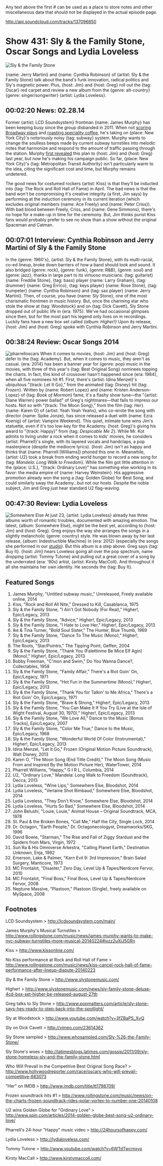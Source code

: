 

Any text above the first # can be used as a place to store notes and other miscellaneous data that should not be displayed in the actual episode page.

http://api.soundcloud.com/tracks/137096850

# Show 431: Sly & the Family Stone, Oscar Songs and Lydia Loveless

![Sly & the Family Stone](http://static.soundopinions.org/images/2014/sly_web.jpg)

 {name: Jerry Martini} and {name: Cynthia Robinson} of {artist: Sly & the Family Stone} talk about the band's funk innovation, radical politics and Sly's magnetic power. Plus, {host: Jim} and {host: Greg} roll out the {tag: Oscar} red carpet and review a new album from the {genre: alt-country} {genre: singer/songwriter} {artist: Lydia Loveless}.


## 00:02:20 News: 02.28.14
Former {artist: LCD Soundsystem} frontman {name: James Murphy} has been keeping busy since the group disbanded in 2011. When not [scoring Broadway plays](show/414/) and [roasting speciality coffee](http://www.bluebottlecoffee.com/products/house-of-good), he's taking on {place: New York City}'s notoriously noisy {tag: subway} system. Murphy wants to change the soulless beeps made by current subway turnstiles into melodic notes that harmonize and respond to the amount of traffic passing through the station. Murphy [first revealed](https://soundcloud.com/soundopinions/james-murphy-on-his-dream-nyc) this plan to {host: Jim} and {host: Greg} last year, but now he's making his campaign public. So far, {place: New York City}'s {tag: Metropolitan Transit Authority} isn't particularly warm to the idea, citing the significant cost and time, but Murphy remains undetered. 

The good news for costumed rockers {artist: Kiss} is that they'll be inducted into {tag: The Rock and Roll Hall of Fame} in April. The bad news is that the band won't be compromising it's creative integrity (a first, Jim says) by performing at the induction ceremony in its current iteration (which excludes original members {name: Ace Freely} and {name: Peter Criss}). With bad blood between Freely, Criss, and {name: Gene Simmons}, there's no hope for a make-up in time for the ceremony. But, Jim thinks purist Kiss fans would probably prefer to see no show than a show without the original Spaceman and Catman. 


## 00:07:01 Interview: Cynthia Robinson and Jerry Martini of Sly & the Family Stone
In the {genre: 1960's}, {artist: Sly & the Family Stone}, with its multi-racial, co-ed lineup, broke down barriers of how a band should look and sound. It also bridged {genre: rock}, {genre: funk}, {genre: R&B}, {genre: soul} and {genre: jazz}, thanks in large part to its virtuoso musicians: {tag: guitarist} {name: Freddie Stone}, {tag: bass} player {name: Larry Graham}, {tag: drummer} {name: Greg Errico}, {tag: keys player} {name: Rose Stone}, {tag: trumpeter} {name: Cynthia Robinson} and {tag: sax player} {name: Jerry Martini}. Then, of course, you have {name: Sly Stone}, one of the most charismatic frontmen in music history. But, once the charming star who stole the show at {tag: Woodstock} and on {tag: Dick Cavett}, Sly Stone dropped out of public life in {era: 1975}. We've had occasional glimpses since then, but for the most part his legend only lives on in recordings. Luckily fans have a new box set called *{album: Higher!}* Upon its release, {host: Jim} and {host: Greg} spoke with Cynthia Robinson and Jerry Martini.

## 00:38:24 Review: Oscar Songs 2014
![pharrelloscars](http://sound-images.s3.amazonaws.com/images/2014/pharrelloscars.jpg)
When it comes to movies, {host: Jim} and {host: Greg} defer to the {tag: Academy}. But, when it comes to music, they aren't as casual. {era: 2014} has been a banner year for {genre: pop} music in the movies, with three of this year's {tag: Best Original Song} nominees topping the charts. In fact, this kind of crossover hasn't happened since {era: 1984}, when all five nominees hit #1. First, there's {artist: Idina Menzel}'s ubiquitous "{track: Let It Go}," from the animated {tag: Disney} hit {tag: *Frozen*}. Written by {name: Robert Lopez} and {name: Kristen Anderson-Lopez} of {tag: *Book of Mormon*} fame, it's a flashy show tune—the "{artist: Diane Warren} power ballad" of Greg's nightmares—that fails to impress our hosts. Not so with "{track: The Moon Song}," from the film {tag: *Her*}. {name: Karen O} of {artist: Yeah Yeah Yeahs}, who co-wrote the song with director {name: Spike Jonze}, has since released a duet with {name: Ezra Koenig} of {artist: Vampire Weekend}. This quiet, intimate tune wins Jim's statuette, even if it's too low-key for the Academy. 
{host: Greg}'s giving his award to "{track: Happy}" from {tag: *Despicable Me 2*}. While Mr. Kot admits to living under a rock when it comes to kids' movies, he considers {artist: Pharrell}'s single, with its layered vocals and handclaps, a pop masterpiece (despite the mediocre lyrics). {host: Jim} isn't as happy and thinks that {name: Pharrell [Williams]} phoned this one in. Meanwhile, {artist: U2} took a break from ending world hunger to record a new song for {tag: *Mandela: Long Walk to Freedom*}. While the film got little attention in the {place: U.S.}, "{track: Ordinary Love}" has something else working in its favor: the media empire of {name: Harvey Weinstein}. His aggressive promotion already won the song a {tag: Golden Globe} for Best Song, and could similarly sway the Academy...but not our hosts. Despite the noble subject, Jim and Greg just hear standard U2 flag-waving.

## 00:47:30 Review: Lydia Loveless
![Somewhere Else](http://is4.mzstatic.com/image/thumb/Music/v4/e6/5a/79/e65a7966-f4da-839a-b036-7263cd121805/source/600x600bb.jpg "360720332/795321994")
At just 23, {artist: Lydia Loveless} already has three albums worth of romantic troubles, documented with amazing emotion. The latest, {album: Somewhere Else}, might be the best yet, according to {host: Jim} and {host: Greg}. Greg enjoys the way she arranges the songs in a slightly melancholic {genre: country} style. He was blown away by her last release, {album: Indestructible Machine} in {era: 2012} (especially the songs she performed in our [studio](http://www.soundopinions.org/show/348/)). But this album is a step above. Greg says {tag: Buy It}. {host: Jim} hears Loveless going all over the pop spectrum, name dropping {artist: Tommy Tutone} and pulling out a great cover of a song by the underrated {era: '90s} artist, {artist: Kirsty MacColl}. And throughout it all she maintains her own identity. He seconds the {tag: Buy It}. 


## Featured Songs
1. James Murphy, "Untitled subway music," Unreleased, Freely available online, 2014
1. Kiss, "Rock and Roll All Nite," Dressed to Kill, Casablanca, 1975
1. Sly & the Family Stone, "I Ain't Got Nobody (For Real)," Higher!, Epic/Legacy, 2013
1. Sly & the Family Stone, "Advice," Higher!, Epic/Legacy, 2013
1. Sly & the Family Stone, "I Hate to Love Her," Higher!, Epic/Legacy, 2013
1. Ike & Tina Turner, "Bold Soul Sister," The Hunter, Blue Thumb, 1969
1. Sly & the Family Stone, "Dance To The Music (Mono)," Higher!, Epic/Legacy, 2013
1. The Roots, "Star/Pointro," The Tipping Point, Geffen, 2004
1. Sly & the Family Stone, "Thank You (Falettinme Be Mice Elf Agin) (Mono)," Higher!, Epic/Legacy, 2013
1. Bobby Freeman, "C'mon and Swim," Do You Wanna Dance?, Collectables, 1958
1. Sly & the Family Stone, "Family Affair," There's a Riot Goin' On, Epic/Legacy, 1971
1. Sly & the Family Stone, "Hot Fun in the Summertime (Mono)," Higher!, Epic/Legacy, 2013
1. Sly & the Family Stone, "Thank You for Talkin' to Me Africa," There's a Riot Goin' On, Epic/Legacy, 1971
1. Sly & the Family Stone, "Brave & Strong," Higher!, Epic/Legacy, 2013
1. Sly & the Family Stone, "You Can Make It If You Try (Live at the Isle of Wight Festival, August 30, 1970)," Higher!, Epic/Legacy, 2013
1. Sly & the Family Stone, "We Love All," Dance to the Music [Bonus Tracks], Epic/Legacy, 2007
1. Sly & the Family Stone, "Color Me True," Dance to the Music, Epic/Legacy, 1968
1. Sly & the Family Stone, "Wonderful World Of Color (Instrumental)," Higher!, Epic/Legacy, 2013
1. Idina Menzel, "Let It Go," Frozen (Original Motion Picture Soundtrack), Walt Disney, 2013
1. Karen O, "The Moon Song (End Title Credit)," The Moon Song (Music From and Inspired By the Motion Picture Her), WaterTower, 2014
1. Pharrell Williams, "Happy," G I R L, Columbia, 2014
1. U2, "Ordinary Love," Mandela: Long Walk to Freedom (Soundtrack), Decca, 2013
1. Lydia Loveless, "Wine Lips," Somewhere Else, Bloodshot, 2014
1. Lydia Loveless, "Verlaine Shot Rimbaud," Somewhere Else, Bloodshot, 2014
1. Lydia Loveless, "They Don't Know," Somewhere Else, Bloodshot, 2014
1. Lydia Loveless, "Hurts So Bad," Somewhere Else, Bloodshot, 2014
1. John Belushi, "Louie, Louie," Animal House – Original Soundtrack, MCA, 1978
1. St. Paul & the Broken Bones, "Call Me," Half the City, Single Lock, 2014
1. Dr. Octagon, "Earth People," Dr. Octagonecologyst, Dreamworks/SKG, 1996
1. David Bowie, "Starman," The Rise and Fall of Ziggy Stardust and the Spiders from Mars, Virgin, 1972
1. Sun Ra & His Omniverse Arkestra, "Calling Planet Earth," Destination Unknown, Enja, 1992
1. Emerson, Lake & Palmer,  "Karn Evil 9: 3rd Impression," Brain Salad Surgery, Manticore, 1973
1. MC Frontalot, "Disaster," Zero Day, Level Up & Tapes/Nerdcore Fervor, 2010
1. MC Frontalot, "Final Boss," Final Boss, Level Up & Tapes/Nerdcore Fervor, 2008
1. Neptune Massive, "Plastoon," Plastoon (Single), freely available on MySpace, 2008

## Footnotes

LCD Soundsystem > http://lcdsoundsystem.com/main/

James Murphy's Musical Turnstiles > http://www.rollingstone.com/music/news/james-murphy-wants-to-make-nyc-subway-turnstiles-more-musical-20140224#ixzz2uXjJ5GRn 

Kiss > http://www.kissonline.com/

No Kiss performance at Rock and Roll Hall of Fame > http://www.rollingstone.com/music/news/kiss-cancel-rock-hall-of-fame-performance-after-lineup-dispute-20140223

Sly & the Family Stone > http://www.slystonemusic.com/

Higher! > http://www.slystonemusic.com/news/sly-family-stone-deluxe-4cd-box-set-higher-be-released-august-27th

Greg talks to Sly Stone > http://www.popmatters.com/article/sly-stone-says-hes-ready-to-step-back-into-the-spotlight/

Sly at Woodstock > http://www.youtube.com/watch?v=3fZBaPS_XvQ

Sly on Dick Cavett > http://vimeo.com/23614362

Sly Stone sampled > http://www.whosampled.com/Sly-%26-the-Family-Stone/

Sly Stone's woes > http://latimesblogs.latimes.com/gossip/2011/09/sly-stone-homeless-sly-and-the-family-stone.html

Who Will Prevail in the Competitive Best Original Song Race? > http://www.hollywoodreporter.com/race/oscars-who-will-prevail-competitive-683073

"Her" on IMDB > http://www.imdb.com/title/tt1798709/

Frozen soundtrack hits #1 > http://www.rollingstone.com/music/news/on-the-charts-frozen-soundtrack-rides-polar-vortex-to-number-one-20140108

U2 wins Golden Globe for "Ordinary Love" > http://www.spin.com/articles/2014-golden-globe-best-song-u2-ordinary-love/

Pharrell's 24-hour "Happy" music video > http://24hoursofhappy.com/

Lydia Loveless > http://lydialoveless.com/

Tommy Tutone > http://www.youtube.com/watch?v=6WTdTwcmxyo

Kirsty MacCall > http://www.kirstymaccoll.com/